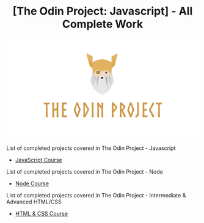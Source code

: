 <h1 align="center">
[The Odin Project: Javascript] - All Complete Work
</h1>

<p align="center">
  <a href="https://www.theodinproject.com/paths/full-stack-javascript/courses/javascript">
    <img alt="Odin Banner" src="./the_odin_project.PNG" width="600" />
  </a>
</p>

List of completed projects covered in The Odin Project - Javascript
- [JavaScript Course](https://github.com/salvillalon45/theOdinProject-JavaScriptCourseCompleted)

List of completed projects covered in The Odin Project - Node
- [Node Course](https://github.com/salvillalon45/theOdinProject-NodeCourseCompleted)

List of completed projects covered in The Odin Project - Intermediate & Advanced HTML/CSS
- [HTML & CSS Course](https://github.com/salvillalon45/theOdinProject-HtmlCSSCourseCompleted)


